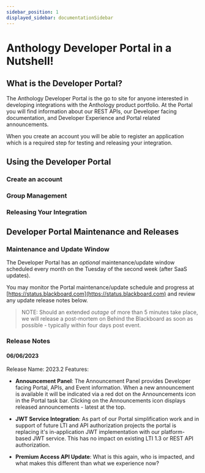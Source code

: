 ```yaml
---
sidebar_position: 1
displayed_sidebar: documentationSidebar
---
```


# Anthology Developer Portal in a Nutshell!

## What is the Developer Portal?
The Anthology Developer Portal is the go to site for anyone interested in developing integrations with the Anthology product portfolio. At the Portal you will find information about our REST APIs, our Developer facing documentation, and Developer Experience and Portal related announcements. 

When you create an account you will be able to register an application which is a required step for testing and releasing your integration.
## Using the Developer Portal

### Create an account

### Group Management

### Releasing Your Integration

## Developer Portal Maintenance and Releases

### Maintenance and Update Window
The Developer Portal has an _optional_ maintenance/update window scheduled every month on the Tuesday of the second week (after SaaS updates).

You may monitor the Portal maintenance/update schedule and progress at [https://status.blackboard.com](https://status.blackboard.com) and review any update release notes below.

> NOTE: Should an extended *outage* of more than 5 minutes take place, we will release a post-mortem on Behind the Blackboard as soon as possible - typically within four days post event.

### Release Notes

#### 06/06/2023
Release Name: 2023.2
Features:
* **Announcement Panel**: The Announcement Panel provides Developer facing Portal, APIs, and Event information. When a new announcement is available it will be indicated via a red dot on the Announcements icon in the Portal task bar. Clicking on the Announcements icon displays released announcements - latest at the top.

* **JWT Service Integration**: As part of our Portal simplification work and in support of future LTI and API authorization projects the portal is replacing it's in-application JWT implementation with our platform-based JWT service. This has no impact on existing LTI 1.3 or REST API authorization.

* **Premium Access API Update**: What is this again, who is impacted, and what makes this different than what we experience now?
